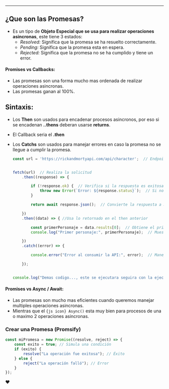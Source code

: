 

---
## ¿Que son las Promesas?

- Es un tipo de **Objeto Especial que se usa para realizar operaciones asincronas**, este tiene 3 estados: 
	- *Resolved:* Significa que la promesa se ha resuelto correctamente.
	- *Pending:* Significa que la promesa esta en espera.
	- *Rejected:* Significa que la promesa no se ha cumplido y tiene un error.

#### Promises vs Callbacks:
- Las promesas son una forma mucho mas ordenada de realizar operaciones asincronas.
- Las promesas ganan al 100%.

## Sintaxis:
- Los **Then** son usados para encadenar procesos asincronos, por eso si se encadenan **..thens** deberan usarse **returns**.
- El Callback seria el **.then**
- Los **Catchs** son usados para manejar errores en caso la promesa no se llegue a cumplir la promesa.





	```js
	const url = 'https://rickandmortyapi.com/api/character';  // Endpoint para obtener personajes
	
	
	fetch(url)  // Realiza la solicitud
	    .then((response) => {
	
	        if (!response.ok) {  // Verifica si la respuesta es exitosa
	            throw new Error(`Error: ${response.status}`);  // Si no, lanza un error y lo manda al Catch
	        }
	
	        return await response.json();  // Convierte la respuesta a JSON y la retorna
	
	    })
	    .then((data) => { //Usa lo retornado en el then anterior
	
	        const primerPersonaje = data.results[0];  // Obtiene el primer personaje de la lista
	        console.log("Primer personaje:", primerPersonaje);  // Muestra información del personaje
	
	    })
	    .catch((error) => {
	
	        console.error("Error al consumir la API:", error);  // Maneja errores
	
	    });
	
	
	console.log("Demas codigo..., este se ejecutara seguira con la ejecucion, por la asincronia")
	
	```


#### Promises vs Async / Await:
- Las promesas son mucho mas eficientes cuando queremos manejar multiples operaciones asincronas.
- Mientras que el `{js icon} Async()` esta muy bien para procesos de una o maximo 2 operaciones asincronas.

### Crear una Promesa (Promsify)
```js
const miPromesa = new Promise((resolve, reject) => {
    const exito = true; // Simula una condición
    if (exito) {
        resolve("La operación fue exitosa"); // Éxito
    } else {
        reject("La operación falló"); // Error
    }
});
```

❤️